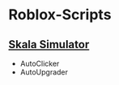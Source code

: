 # Roblox-Scripts
## [Skala Simulator](https://github.com/Its-LALOL/Roblox-Scripts/tree/main/Skala%20Simulator)
- AutoClicker
- AutoUpgrader
